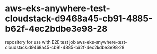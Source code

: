 # aws-eks-anywhere-test-cloudstack-d9468a45-cb91-4885-b62f-4ec2bdbe3e98-28
repository for use with E2E test job aws-eks-anywhere-test-cloudstack:d9468a45-cb91-4885-b62f-4ec2bdbe3e98-28
